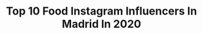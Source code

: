 ---
title: Top 10 Food Instagram Influencers In Madrid In 2020
description: >-
  Find top food Instagram influencers in Madrid in 2020. Most popular hashtags: #yomequedoencasa #gastronomia #food #madridspain.
platform: Instagram
profiles:
  - username: "sarareyfdez"
    fullname: >-
      SARA REY
    location: "Spain"
    followers: 10550
    engagement: 724
    commentsToLikes: 0.239392
    id: ck8t12zirua4b0j78byyk2xu2
    verified: false
    hashtags: "#californiatrip, #accesoriosmujer, #arizonamodel, #homemadebrunch"
  - username: "lour_homedes"
    fullname: >-
      Lourdes Homedes Ibáñez
    location: "Spain"
    followers: 52670
    engagement: 156
    commentsToLikes: 0.101604
    id: ck5hoovdppydn0i11r3krg8ga
    verified: false
    hashtags: "#pasta, #celebracion, #filadisruptor, #vestidoslargos"
  - username: "momosfoodmadrid"
    fullname: >-
      Momo's Food Madrid
    location: "Spain"
    followers: 49760
    engagement: 146
    commentsToLikes: 0.093219
    id: ck6u9c7zmwpet0j71zud4ekjk
    verified: false
    hashtags: ""
  - username: "pequenogranmundo"
    fullname: >-
      ηմεςϯɾσ Թεզմεñσ ɡɾαη ʍմηδσ 💫
    location: "Spain"
    followers: 5639
    engagement: 901
    commentsToLikes: 0.102680
    id: ck5hfly0zy3vo0i11rggsb78e
    verified: false
    hashtags: "#palamidi, #historia, #bookstagramespa, #madridgrafias"
  - username: "avenayaguacate"
    fullname: >-
      Sara | Avena y Aguacate
    location: "Spain"
    followers: 38661
    engagement: 176
    commentsToLikes: 0.146502
    id: ckaozi8q2m05d0i78gsnw6yuu
    verified: false
    hashtags: "#yogainspiration, #milkshake, #feedfeed, #oatmeal"
  - username: "venacenarconinma"
    fullname: >-
      Inma 🦄
    location: "Spain"
    followers: 7203
    engagement: 1084
    commentsToLikes: 0.243776
    id: ck8t1guycvpx70j78081t3em7
    verified: false
    hashtags: "#picofino, #sorteosespan, #galletasdeavena, #vermouth"
  - username: "oscar_h.g"
    fullname: >-
      Oscar H.G.
    location: "Spain"
    followers: 5510
    engagement: 698
    commentsToLikes: 0.082807
    id: ck8t2jiztzqil0j786gxxf6sf
    verified: false
    hashtags: "#fotografo, #floresitas, #comida, #noche"
  - username: "rafadebedoya"
    fullname: >-
      Rafa De Bedoya
    location: "Spain"
    followers: 23604
    engagement: 218
    commentsToLikes: 0.043032
    id: ck5cbm882fq280i11u06yliis
    verified: false
    hashtags: "#pasteleria, #gastronomia, #spain, #madridfusion2020"
  - username: "travelwitheflow"
    fullname: >-
      🇪🇸DOLO & 🇲🇽EDGAR~Travel Couple
    location: "Spain"
    followers: 20098
    engagement: 518
    commentsToLikes: 0.064767
    id: ck0u2882mz5cq0i1972pgzmsy
    verified: false
    hashtags: "#igersspain, #comesano, #cuenca, #galicia"
  - username: "chefbenben"
    fullname: >-
      Benjamin Bensoussan
    location: "Spain"
    followers: 38237
    engagement: 246
    commentsToLikes: 0.029831
    id: ck0vwgb65tk810i19vp8okwxh
    verified: false
    hashtags: "#repost, #helloportugal, #honestgreenslisbon, #tbt"
---